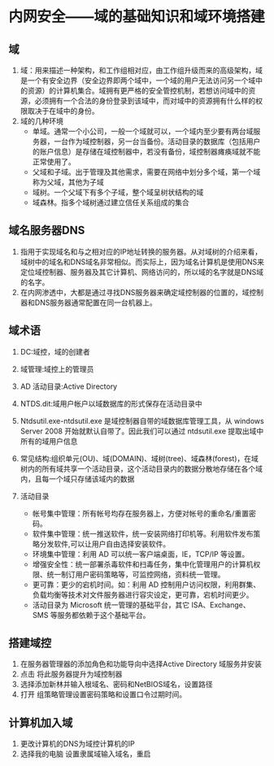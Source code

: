 # 内网安全——域的基础知识和域环境搭建

## 域

1. 域：用来描述一种架构，和工作组相对应，由工作组升级而来的高级架构，域是一个有安全边界（安全边界即两个域中，一个域的用户无法访问另一个域中的资源）的计算机集合。域拥有更严格的安全管控机制，若想访问域中的资源，必须拥有一个合法的身份登录到该域中，而对域中的资源拥有什么样的权限取决于在域中的身份。
2. 域的几种环境
   - 单域。通常一个小公司，一般一个域就可以，一个域内至少要有两台域服务器，一台作为域控制器，另一台当备份。活动目录的数据库（包括用户的账户信息）是存储在域控制器中，若没有备份，域控制器瘫痪域就不能正常使用了。
   - 父域和子域。出于管理及其他需求，需要在网络中划分多个域，第一个域称为父域，其他为子域
   - 域树。一个父域下有多个子域，整个域呈树状结构的域
   - 域森林。指多个域树通过建立信任关系组成的集合

## 域名服务器DNS

1. 指用于实现域名和与之相对应的IP地址转换的服务器。从对域树的介绍来看，域树中的域名和DNS域名非常相似。而实际上，因为域名计算机是使用DNS来定位域控制器、服务器及其它计算机、网络访问的，所以域的名字就是DNS域的名字。
2. 在内网渗透中，大都是通过寻找DNS服务器来确定域控制器的位置的，域控制器和DNS服务器通常配置在同一台机器上。

## 域术语

1. DC:域控，域的创建者

2. 域管理:域控上的管理员

3. AD 活动目录:Active Directory

4. NTDS.dit:域用户帐户以域数据库的形式保存在活动目录中

5. Ntdsutil.exe-ntdsutil.exe 是域控制器自带的域数据库管理工具，从 windows Server 2008 开始就默认自带了。因此我们可以通过 ntdsutil.exe 提取出域中所有的域用户信息

6. 常见结构:组织单元(OU)、域(DOMAIN)、域树(tree)、域森林(forest)，在域树内的所有域共享一个活动目录，这个活动目录内的数据分散地存储在各个域内，且每一个域只存储该域内的数据

7. 活动目录
   -  帐号集中管理：所有帐号均存在服务器上，方便对帐号的重命名/重置密码。
   - 软件集中管理：统一推送软件，统一安装网络打印机等。利用软件发布策略分发软件,可以让用户自由选择安装软件。
   - 环境集中管理：利用 AD 可以统一客户端桌面，IE，TCP/IP 等设置。
   - 增强安全性：统一部署杀毒软件和扫毒任务，集中化管理用户的计算机权限、统一制订用户密码策略等，可监控网络，资料统一管理。
   - 更可靠：更少的宕机时间。如：利用 AD 控制用户访问权限，利用群集、负载均衡等技术对文件服务器进行容灾设定，更可靠，宕机时间更少。
   - 活动目录为 Microsoft 统一管理的基础平台，其它 ISA、Exchange、SMS 等服务都依赖于这个基础平台。

## 搭建域控

1. 在服务器管理器的添加角色和功能导向中选择Active Directory 域服务并安装
2. 点击 将此服务器提升为域控制器
3. 选择添加新林并输入根域名、密码和NetBIOS域名，设置路径
4. 打开 组策略管理设置密码策略和设置口令过期时间。

## 计算机加入域

1. 更改计算机的DNS为域控计算机的IP
2. 选择我的电脑 设置隶属域输入域名，重启
